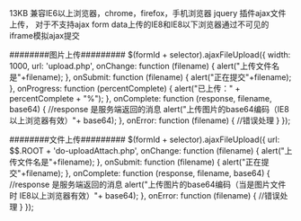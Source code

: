 
13KB 兼容IE6以上浏览器，chrome，firefox，手机浏览器 jquery 插件ajax文件上传，
对于不支持ajax form data上传的IE8和IE8以下浏览器通过不可见的iframe模拟ajax提交

########图片上传#########
$(formId + selector).ajaxFileUpload({
        width: 1000,
        url: 'upload.php',
        onChange: function (filename) {
            alert("上传文件名是"+filename);
        },
        onSubmit: function (filename) {
            alert("正在提交"+filename);
        },
        onProgress: function (percentComplete) {
            alert("已上传：" + percentComplete + "%");
        },
        onComplete: function (response, filename, base64) {
			//response 是服务端返回的消息
            alert("上传图片的base64编码（IE8以上浏览器有效）"+ base64);
        },
        onError: function (filename) {
			//错误处理
        }
    });
    
########文件上传#########
$(formId + selector).ajaxFileUpload({
        url: $$.ROOT + 'do-uploadAttach.php',
		onChange: function (filename) {
            alert("上传文件名是"+filename);
        },
        onSubmit: function (filename) {
            alert("正在提交"+filename);
        },
        onComplete: function (response, filename, base64) {
           	//response 是服务端返回的消息
            alert("上传图片的base64编码（当是图片文件时 IE8以上浏览器有效）"+ base64);
        },
        onError: function (filename) {
			//错误处理
        }
    });
